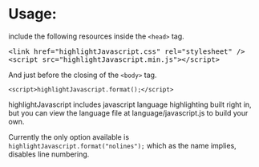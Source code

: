 Usage:
======

include the following resources inside the <code>&lt;head&gt;</code> tag.

<pre>&lt;link href="highlightJavascript.css" rel="stylesheet" /&gt;
&lt;script src="highlightJavascript.min.js"&gt;&lt;/script&gt;</pre>

And just before the closing of the <code>&lt;body></code> tag.

<code>&lt;script&gt;highlightJavascript.format();&lt;/script&gt;</code>

highlightJavascript includes javascript language highlighting built right in, but you can view the language file at language/javascript.js to build your own.

Currently the only option available is <code>highlightJavascript.format("nolines");</code> which as the name implies, disables line numbering.